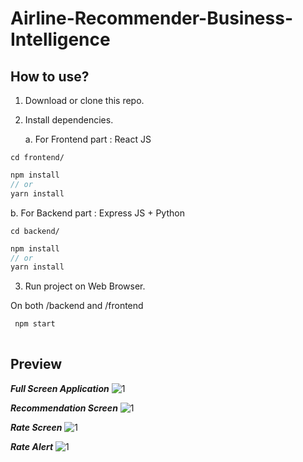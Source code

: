 # Airline-Recommender-Business-Intelligence


## How to use?

1. Download or clone this repo.

2. Install dependencies.

   a. For Frontend part : React JS
  
  ```
  cd frontend/
  ```

  ```js
  npm install
  // or
  yarn install
  ```
  b. For Backend part : Express JS + Python
  
  ```
  cd backend/
  ```
  
  ```js
  npm install
  // or
  yarn install
  ```

3. Run project on Web Browser.

On both /backend and /frontend 

```js
 npm start
 
```
## Preview

***Full Screen Application***
![1](https://github.com/Fatma3011/Airline-Recommender-Business-Intelligence/blob/master/fullScreen.png)

***Recommendation Screen***
![1](https://github.com/Fatma3011/Airline-Recommender-Business-Intelligence/blob/master/recommend.png)

***Rate Screen***
![1](https://github.com/Fatma3011/Airline-Recommender-Business-Intelligence/blob/master/rate.png)

***Rate Alert***
![1](https://github.com/Fatma3011/Airline-Recommender-Business-Intelligence/blob/master/alert.png)
